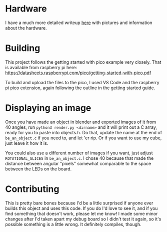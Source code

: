 # Hardware
I have a much more detailed writeup [here](https://resmer.co.za/ch/posts/volumetric-display/) with pictures and information about the hardware.

# Building
This project follows the getting started with pico example very closely. That is available from raspberry pi here: https://datasheets.raspberrypi.com/pico/getting-started-with-pico.pdf

To build and upload the files to the pico, I used VS Code and the raspberry pi pico extension, again following the outline in the getting started guide. 

# Displaying an image
Once you have made an object in blender and exported images of it from 40 angles, run `python3 render.py <dirname>` and it will print out a C array, ready for you to paste into objects.h. Do that, update the name at the end of `be_an_object.c` if you need to, and let 'er rip. Or if you want to use my cube, just leave it how it is.

You could also use a different number of images if you want, just adjust `ROTATIONAL_SLICES` in `be_an_object.c`. I chose 40 because that made the distance between angular "pixels" somewhat comparable to the space between the LEDs on the board.

# Contributing
This is pretty bare bones because I'd be a little surprised if anyone ever builds this object and uses this code. If you do I'd love to see it, and if you find something that doesn't work, please let me know! I made some minor changes after I'd taken apart my debug board so I didn't test it again, so it's possible something is a little wrong. It definitely compiles, though.